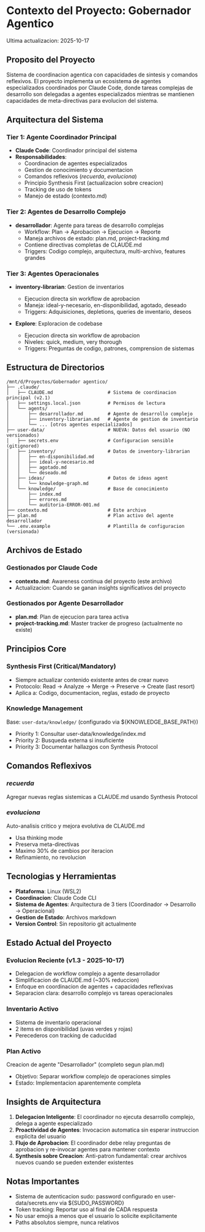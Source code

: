 # Contexto del Proyecto: Gobernador Agentico

Ultima actualizacion: 2025-10-17

## Proposito del Proyecto

Sistema de coordinacion agentica con capacidades de sintesis y comandos reflexivos. El proyecto implementa un ecosistema de agentes especializados coordinados por Claude Code, donde tareas complejas de desarrollo son delegadas a agentes especializados mientras se mantienen capacidades de meta-directivas para evolucion del sistema.

## Arquitectura del Sistema

### Tier 1: Agente Coordinador Principal
- **Claude Code**: Coordinador principal del sistema
- **Responsabilidades**:
  - Coordinacion de agentes especializados
  - Gestion de conocimiento y documentacion
  - Comandos reflexivos (*recuerda*, *evoluciona*)
  - Principio Synthesis First (actualizacion sobre creacion)
  - Tracking de uso de tokens
  - Manejo de estado (contexto.md)

### Tier 2: Agentes de Desarrollo Complejo
- **desarrollador**: Agente para tareas de desarrollo complejas
  - Workflow: Plan → Aprobacion → Ejecucion → Reporte
  - Maneja archivos de estado: plan.md, project-tracking.md
  - Contiene directivas completas de CLAUDE.md
  - Triggers: Codigo complejo, arquitectura, multi-archivo, features grandes

### Tier 3: Agentes Operacionales
- **inventory-librarian**: Gestion de inventarios
  - Ejecucion directa sin workflow de aprobacion
  - Maneja: ideal-y-necesario, en-disponibilidad, agotado, deseado
  - Triggers: Adquisiciones, depletions, queries de inventario, deseos

- **Explore**: Exploracion de codebase
  - Ejecucion directa sin workflow de aprobacion
  - Niveles: quick, medium, very thorough
  - Triggers: Preguntas de codigo, patrones, comprension de sistemas

## Estructura de Directorios

```
/mnt/d/Proyectos/Gobernador agentico/
├── .claude/
│   ├── CLAUDE.md                    # Sistema de coordinacion principal (v2.1)
│   ├── settings.local.json          # Permisos de lectura
│   └── agents/
│       ├── desarrollador.md         # Agente de desarrollo complejo
│       ├── inventory-librarian.md   # Agente de gestion de inventario
│       └── ... [otros agentes especializados]
├── user-data/                       # NUEVA: Datos del usuario (NO versionados)
│   ├── secrets.env                  # Configuracion sensible (gitignored)
│   ├── inventory/                   # Datos de inventory-librarian
│   │   ├── en-disponibilidad.md
│   │   ├── ideal-y-necesario.md
│   │   ├── agotado.md
│   │   └── deseado.md
│   ├── ideas/                       # Datos de ideas agent
│   │   └── knowledge-graph.md
│   └── knowledge/                   # Base de conocimiento
│       ├── index.md
│       ├── errores.md
│       └── auditoria-ERROR-001.md
├── contexto.md                      # Este archivo
├── plan.md                          # Plan activo del agente desarrollador
└── .env.example                     # Plantilla de configuracion (versionada)
```

## Archivos de Estado

### Gestionados por Claude Code
- **contexto.md**: Awareness continua del proyecto (este archivo)
- Actualizacion: Cuando se ganan insights significativos del proyecto

### Gestionados por Agente Desarrollador
- **plan.md**: Plan de ejecucion para tarea activa
- **project-tracking.md**: Master tracker de progreso (actualmente no existe)

## Principios Core

### Synthesis First (Critical/Mandatory)
- Siempre actualizar contenido existente antes de crear nuevo
- Protocolo: Read → Analyze → Merge → Preserve → Create (last resort)
- Aplica a: Codigo, documentacion, reglas, estado de proyecto

### Knowledge Management
Base: `user-data/knowledge/` (configurado via ${KNOWLEDGE_BASE_PATH})
- Priority 1: Consultar user-data/knowledge/index.md
- Priority 2: Busqueda externa si insuficiente
- Priority 3: Documentar hallazgos con Synthesis Protocol

## Comandos Reflexivos

### *recuerda*
Agregar nuevas reglas sistemicas a CLAUDE.md usando Synthesis Protocol

### *evoluciona*
Auto-analisis critico y mejora evolutiva de CLAUDE.md
- Usa thinking mode
- Preserva meta-directivas
- Maximo 30% de cambios por iteracion
- Refinamiento, no revolucion

## Tecnologias y Herramientas

- **Plataforma**: Linux (WSL2)
- **Coordinacion**: Claude Code CLI
- **Sistema de Agentes**: Arquitectura de 3 tiers (Coordinador → Desarrollo → Operacional)
- **Gestion de Estado**: Archivos markdown
- **Version Control**: Sin repositorio git actualmente

## Estado Actual del Proyecto

### Evolucion Reciente (v1.3 - 2025-10-17)
- Delegacion de workflow complejo a agente desarrollador
- Simplificacion de CLAUDE.md (~30% reduccion)
- Enfoque en coordinacion de agentes + capacidades reflexivas
- Separacion clara: desarrollo complejo vs tareas operacionales

### Inventario Activo
- Sistema de inventario operacional
- 2 items en disponibilidad (uvas verdes y rojas)
- Perecederos con tracking de caducidad

### Plan Activo
Creacion de agente "Desarrollador" (completo segun plan.md)
- Objetivo: Separar workflow complejo de operaciones simples
- Estado: Implementacion aparentemente completa

## Insights de Arquitectura

1. **Delegacion Inteligente**: El coordinador no ejecuta desarrollo complejo, delega a agente especializado
2. **Proactividad de Agentes**: Invocacion automatica sin esperar instruccion explicita del usuario
3. **Flujo de Aprobacion**: El coordinador debe relay preguntas de aprobacion y re-invocar agentes para mantener contexto
4. **Synthesis sobre Creacion**: Anti-patron fundamental: crear archivos nuevos cuando se pueden extender existentes

## Notas Importantes

- Sistema de autenticacion sudo: password configurado en user-data/secrets.env via ${SUDO_PASSWORD}
- Token tracking: Reportar uso al final de CADA respuesta
- No usar emojis a menos que el usuario lo solicite explicitamente
- Paths absolutos siempre, nunca relativos
